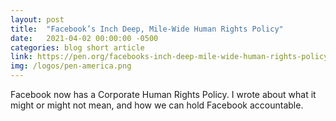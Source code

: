```yaml
---
layout: post
title:  "Facebook’s Inch Deep, Mile-Wide Human Rights Policy"
date:   2021-04-02 00:00:00 -0500
categories: blog short article
link: https://pen.org/facebooks-inch-deep-mile-wide-human-rights-policy/
img: /logos/pen-america.png
---
```

Facebook now has a Corporate Human Rights Policy. I wrote about what it might or might not mean, and how we can hold Facebook accountable.
